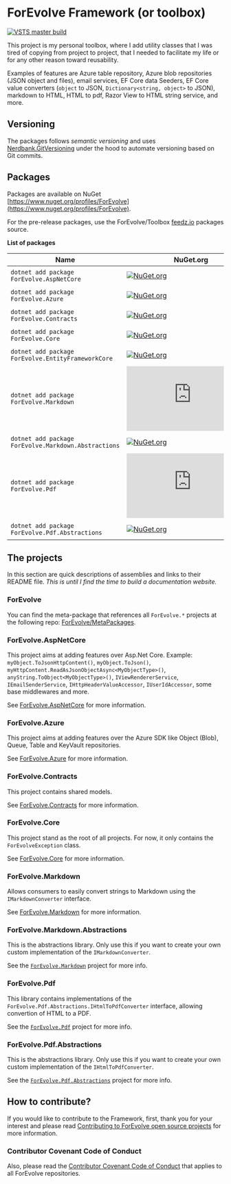 # ForEvolve Framework (or toolbox)

<!-- ![Build, Test, and Deploy master](https://github.com/ForEvolve/ForEvolve.Testing/workflows/Build,%20Test,%20and%20Deploy%20master/badge.svg) -->

[![VSTS master build](https://forevolve.visualstudio.com/ForEvolve-Framework/_apis/build/status/ForEvolve.ForEvolve-Framework?branchName=master)](https://forevolve.visualstudio.com/ForEvolve-Framework/_build/latest?definitionId=50&branchName=master)

This project is my personal toolbox, where I add utility classes that I was tired of copying from project to project, that I needed to facilitate my life or for any other reason toward reusability.

Examples of features are Azure table repository, Azure blob repositories (JSON object and files), email services, EF Core data Seeders, EF Core value converters (`object` to JSON, `Dictionary<string, object>` to JSON), markdown to HTML, HTML to pdf, Razor View to HTML string service, and more.

## Versioning

The packages follows _semantic versioning_ and uses [Nerdbank.GitVersioning](https://github.com/dotnet/Nerdbank.GitVersioning) under the hood to automate versioning based on Git commits.

## Packages

Packages are available on NuGet [https://www.nuget.org/profiles/ForEvolve](https://www.nuget.org/profiles/ForEvolve).

For the pre-release packages, use the ForEvolve/Toolbox [feedz.io](https://f.feedz.io/forevolve/toolbox/nuget/index.json) packages source.

**List of packages**

| Name                                                 | NuGet.org                                                                                                                                          | feedz.io                                                                                                                                                                                                                                                                                             |
| ---------------------------------------------------- | -------------------------------------------------------------------------------------------------------------------------------------------------- | ---------------------------------------------------------------------------------------------------------------------------------------------------------------------------------------------------------------------------------------------------------------------------------------------------- |
| `dotnet add package ForEvolve.AspNetCore`            | [![NuGet.org](https://img.shields.io/nuget/vpre/ForEvolve.AspNetCore)](https://www.nuget.org/packages/ForEvolve.AspNetCore/)                       | [![feedz.io](https://img.shields.io/badge/endpoint.svg?url=https%3A%2F%2Ff.feedz.io%2Fforevolve%2Ftoolbox%2Fshield%2FForEvolve.AspNetCore%2Flatest&label=ForEvolve.AspNetCore)](https://f.feedz.io/forevolve/toolbox/packages/ForEvolve.AspNetCore/latest/download)                                  |
| `dotnet add package ForEvolve.Azure`                 | [![NuGet.org](https://img.shields.io/nuget/vpre/ForEvolve.Azure)](https://www.nuget.org/packages/ForEvolve.Azure/)                                 | [![feedz.io](https://img.shields.io/badge/endpoint.svg?url=https%3A%2F%2Ff.feedz.io%2Fforevolve%2Ftoolbox%2Fshield%2FForEvolve.Azure%2Flatest&label=ForEvolve.Azure)](https://f.feedz.io/forevolve/toolbox/packages/ForEvolve.Azure/latest/download)                                                 |
| `dotnet add package ForEvolve.Contracts`             | [![NuGet.org](https://img.shields.io/nuget/vpre/ForEvolve.Contracts)](https://www.nuget.org/packages/ForEvolve.Contracts/)                         | [![feedz.io](https://img.shields.io/badge/endpoint.svg?url=https%3A%2F%2Ff.feedz.io%2Fforevolve%2Ftoolbox%2Fshield%2FForEvolve.Contracts%2Flatest&label=ForEvolve.Contracts)](https://f.feedz.io/forevolve/toolbox/packages/ForEvolve.Contracts/latest/download)                                     |
| `dotnet add package ForEvolve.Core`                  | [![NuGet.org](https://img.shields.io/nuget/vpre/ForEvolve.Core)](https://www.nuget.org/packages/ForEvolve.Core/)                                   | [![feedz.io](https://img.shields.io/badge/endpoint.svg?url=https%3A%2F%2Ff.feedz.io%2Fforevolve%2Ftoolbox%2Fshield%2FForEvolve.Core%2Flatest&label=ForEvolve.Core)](https://f.feedz.io/forevolve/toolbox/packages/ForEvolve.Core/latest/download)                                                    |
| `dotnet add package ForEvolve.EntityFrameworkCore`   | [![NuGet.org](https://img.shields.io/nuget/vpre/ForEvolve.EntityFrameworkCore)](https://www.nuget.org/packages/ForEvolve.EntityFrameworkCore/)     | [![feedz.io](https://img.shields.io/badge/endpoint.svg?url=https%3A%2F%2Ff.feedz.io%2Fforevolve%2Ftoolbox%2Fshield%2FForEvolve.EntityFrameworkCore%2Flatest&label=ForEvolve.EntityFrameworkCore)](https://f.feedz.io/forevolve/toolbox/packages/ForEvolve.EntityFrameworkCore/latest/download)       |
| `dotnet add package ForEvolve.Markdown`              | [![NuGet.org](https://img.shields.io/nuget/vpre/ForEvolve.Markdown)](https://www.nuget.org/packages/ForEvolve.Markdown/)                           | [![feedz.io](https://img.shields.io/badge/endpoint.svg?url=https%3A%2F%2Ff.feedz.io%2Fforevolve%2Ftoolbox%2Fshield%2FForEvolve.Markdown%2Flatest&label=ForEvolve.Markdown)](https://f.feedz.io/forevolve/toolbox/packages/ForEvolve.Markdown/latest/download)                                        |
| `dotnet add package ForEvolve.Markdown.Abstractions` | [![NuGet.org](https://img.shields.io/nuget/vpre/ForEvolve.Markdown.Abstractions)](https://www.nuget.org/packages/ForEvolve.Markdown.Abstractions/) | [![feedz.io](https://img.shields.io/badge/endpoint.svg?url=https%3A%2F%2Ff.feedz.io%2Fforevolve%2Ftoolbox%2Fshield%2FForEvolve.Markdown.Abstractions%2Flatest&label=ForEvolve.Markdown.Abstractions)](https://f.feedz.io/forevolve/toolbox/packages/ForEvolve.Markdown.Abstractions/latest/download) |
| `dotnet add package ForEvolve.Pdf`                   | [![NuGet.org](https://img.shields.io/nuget/vpre/ForEvolve.Pdf)](https://www.nuget.org/packages/ForEvolve.Pdf/)                                     | [![feedz.io](https://img.shields.io/badge/endpoint.svg?url=https%3A%2F%2Ff.feedz.io%2Fforevolve%2Ftoolbox%2Fshield%2FForEvolve.Pdf%2Flatest&label=ForEvolve.Pdf)](https://f.feedz.io/forevolve/toolbox/packages/ForEvolve.Pdf/latest/download)                                                       |
| `dotnet add package ForEvolve.Pdf.Abstractions`      | [![NuGet.org](https://img.shields.io/nuget/vpre/ForEvolve.Pdf.Abstractions)](https://www.nuget.org/packages/ForEvolve.Pdf.Abstractions/)           | [![feedz.io](https://img.shields.io/badge/endpoint.svg?url=https%3A%2F%2Ff.feedz.io%2Fforevolve%2Ftoolbox%2Fshield%2FForEvolve.Pdf.Abstractions%2Flatest&label=ForEvolve.Pdf.Abstractions)](https://f.feedz.io/forevolve/toolbox/packages/ForEvolve.Pdf.Abstractions/latest/download)                |

## The projects

In this section are quick descriptions of assemblies and links to their README file. _This is until I find the time to build a documentation website._

### ForEvolve

You can find the meta-package that references all `ForEvolve.*` projects at the following repo: [ForEvolve/MetaPackages](https://github.com/ForEvolve/MetaPackages).

### ForEvolve.AspNetCore

This project aims at adding features over Asp.Net Core.
Example: `myObject.ToJsonHttpContent()`, `myObject.ToJson()`, `myHttpContent.ReadAsJsonObjectAsync<MyObjectType>()`, `anyString.ToObject<MyObjectType>()`, `IViewRendererService`, `IEmailSenderService`, `IHttpHeaderValueAccessor`, `IUserIdAccessor`, some base middlewares and more.

See [ForEvolve.AspNetCore](https://github.com/ForEvolve/ForEvolve-Framework/tree/master/src/ForEvolve.AspNetCore) for more information.

### ForEvolve.Azure

This project aims at adding features over the Azure SDK like Object (Blob), Queue, Table and KeyVault repositories.

See [ForEvolve.Azure](https://github.com/ForEvolve/ForEvolve-Framework/tree/master/src/ForEvolve.Azure) for more information.

### ForEvolve.Contracts

This project contains shared models.

See [ForEvolve.Contracts](https://github.com/ForEvolve/ForEvolve-Framework/tree/master/src/ForEvolve.Contracts) for more information.

### ForEvolve.Core

This project stand as the root of all projects. For now, it only contains the `ForEvolveException` class.

See [ForEvolve.Core](https://github.com/ForEvolve/ForEvolve-Framework/tree/master/src/ForEvolve.Core) for more information.

### ForEvolve.Markdown

Allows consumers to easily convert strings to Markdown using the `IMarkdownConverter` interface.

See [ForEvolve.Markdown](https://github.com/ForEvolve/ForEvolve-Framework/tree/master/src/ForEvolve.Markdown) for more information.

### ForEvolve.Markdown.Abstractions

This is the abstractions library. Only use this if you want to create your own custom implementation of the `IMarkdownConverter`.

See the [`ForEvolve.Markdown`](https://github.com/ForEvolve/ForEvolve-Framework/tree/master/src/ForEvolve.Markdown) project for more info.

### ForEvolve.Pdf

This library contains implementations of the `ForEvolve.Pdf.Abstractions.IHtmlToPdfConverter` interface, allowing convertion of HTML to a PDF.

See the [`ForEvolve.Pdf`](https://github.com/ForEvolve/ForEvolve-Framework/tree/master/src/ForEvolve.Pdf) project for more info.

### ForEvolve.Pdf.Abstractions

This is the abstractions library. Only use this if you want to create your own custom implementation of the `IHtmlToPdfConverter`.

See the [`ForEvolve.Pdf.Abstractions`](https://github.com/ForEvolve/ForEvolve-Framework/tree/master/src/ForEvolve.Pdf.Abstractions) project for more info.

## How to contribute?

If you would like to contribute to the Framework, first, thank you for your interest and please read [Contributing to ForEvolve open source projects](https://github.com/ForEvolve/ForEvolve-Framework/tree/master/CONTRIBUTING.md) for more information.

### Contributor Covenant Code of Conduct

Also, please read the [Contributor Covenant Code of Conduct](https://github.com/ForEvolve/ForEvolve-Framework/tree/master/CODE_OF_CONDUCT.md) that applies to all ForEvolve repositories.
